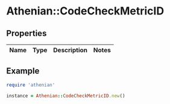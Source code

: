 # Athenian::CodeCheckMetricID

## Properties

| Name | Type | Description | Notes |
| ---- | ---- | ----------- | ----- |

## Example

```ruby
require 'athenian'

instance = Athenian::CodeCheckMetricID.new()
```

